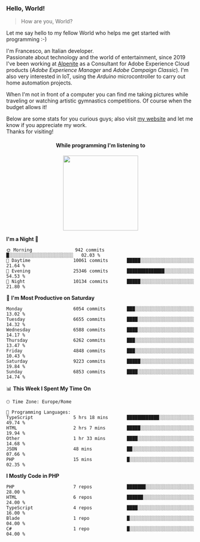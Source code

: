 ### Hello, World!

> How are you, World?

Let me say hello to my fellow World who helps me get started with programming :-)

I'm Francesco, an Italian developer.  
Passionate about technology and the world of entertainment, since 2019 I've been working at [Alpenite](https://www.alpenite.com) as a Consultant for Adobe Experience Cloud products (*Adobe Experience Manager* and *Adobe Campaign Classic*). I'm also very interested in IoT, using the *Arduino* microcontroller to carry out home automation projects.

When I'm not in front of a computer you can find me taking pictures while traveling or watching artistic gymnastics competitions. Of course when the budget allows it!

Below are some stats for you curious guys; also visit [my website](https://www.francescorega.eu) and let me know if you appreciate my work.  
Thanks for visiting!

<div align="center">
  <h4>While programming I'm listening to</h4>
  <a href="https://apps.francescorega.eu/now-playing/11147232609" target="_blank"><img src="https://apps.francescorega.eu/now-playing/11147232609" width="200"></a>
</div>

<!--START_SECTION:waka-->
**I'm a Night 🦉** 

```text
🌞 Morning                942 commits         █░░░░░░░░░░░░░░░░░░░░░░░░   02.03 % 
🌆 Daytime                10061 commits       █████░░░░░░░░░░░░░░░░░░░░   21.64 % 
🌃 Evening                25346 commits       ██████████████░░░░░░░░░░░   54.53 % 
🌙 Night                  10134 commits       █████░░░░░░░░░░░░░░░░░░░░   21.80 % 
```
📅 **I'm Most Productive on Saturday** 

```text
Monday                   6054 commits        ███░░░░░░░░░░░░░░░░░░░░░░   13.02 % 
Tuesday                  6655 commits        ████░░░░░░░░░░░░░░░░░░░░░   14.32 % 
Wednesday                6588 commits        ████░░░░░░░░░░░░░░░░░░░░░   14.17 % 
Thursday                 6262 commits        ███░░░░░░░░░░░░░░░░░░░░░░   13.47 % 
Friday                   4848 commits        ███░░░░░░░░░░░░░░░░░░░░░░   10.43 % 
Saturday                 9223 commits        █████░░░░░░░░░░░░░░░░░░░░   19.84 % 
Sunday                   6853 commits        ████░░░░░░░░░░░░░░░░░░░░░   14.74 % 
```


📊 **This Week I Spent My Time On** 

```text
🕑︎ Time Zone: Europe/Rome

💬 Programming Languages: 
TypeScript               5 hrs 18 mins       ████████████░░░░░░░░░░░░░   49.74 % 
HTML                     2 hrs 7 mins        █████░░░░░░░░░░░░░░░░░░░░   19.94 % 
Other                    1 hr 33 mins        ████░░░░░░░░░░░░░░░░░░░░░   14.68 % 
JSON                     48 mins             ██░░░░░░░░░░░░░░░░░░░░░░░   07.66 % 
PHP                      15 mins             █░░░░░░░░░░░░░░░░░░░░░░░░   02.35 % 
```

**I Mostly Code in PHP** 

```text
PHP                      7 repos             ███████░░░░░░░░░░░░░░░░░░   28.00 % 
HTML                     6 repos             ██████░░░░░░░░░░░░░░░░░░░   24.00 % 
TypeScript               4 repos             ████░░░░░░░░░░░░░░░░░░░░░   16.00 % 
Blade                    1 repo              █░░░░░░░░░░░░░░░░░░░░░░░░   04.00 % 
C#                       1 repo              █░░░░░░░░░░░░░░░░░░░░░░░░   04.00 % 
```




<!--END_SECTION:waka-->
